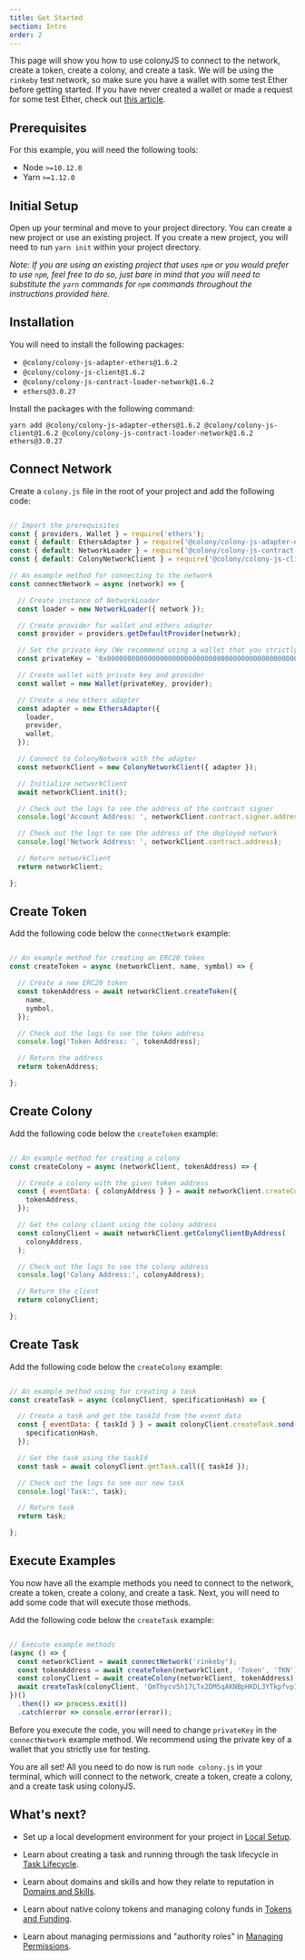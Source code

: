 ```yaml
---
title: Get Started
section: Intro
order: 2
---
```


This page will show you how to use colonyJS to connect to the network, create a token, create a colony, and create a task. We will be using the `rinkeby` test network, so make sure you have a wallet with some test Ether before getting started. If you have never created a wallet or made a request for some test Ether, check out [this article](https://medium.com/compound-finance/the-beginners-guide-to-using-an-ethereum-test-network-95bbbc85fc1d).

## Prerequisites

For this example, you will need the following tools:

* Node `>=10.12.0`
* Yarn `>=1.12.0`

## Initial Setup

Open up your terminal and move to your project directory. You can create a new project or use an existing project. If you create a new project, you will need to run `yarn init` within your project directory.

*Note: If you are using an existing project that uses `npm` or you would prefer to use `npm`, feel free to do so, just bare in mind that you will need to substitute the `yarn` commands for `npm` commands throughout the instructions provided here.*

## Installation

You will need to install the following packages:

- `@colony/colony-js-adapter-ethers@1.6.2`
- `@colony/colony-js-client@1.6.2`
- `@colony/colony-js-contract-loader-network@1.6.2`
- `ethers@3.0.27`


Install the packages with the following command:

```
yarn add @colony/colony-js-adapter-ethers@1.6.2 @colony/colony-js-client@1.6.2 @colony/colony-js-contract-loader-network@1.6.2 ethers@3.0.27
```

## Connect Network

Create a `colony.js` file in the root of your project and add the following code:

```js

// Import the prerequisites
const { providers, Wallet } = require('ethers');
const { default: EthersAdapter } = require('@colony/colony-js-adapter-ethers');
const { default: NetworkLoader } = require('@colony/colony-js-contract-loader-network');
const { default: ColonyNetworkClient } = require('@colony/colony-js-client');

// An example method for connecting to the network
const connectNetwork = async (network) => {

  // Create instance of NetworkLoader
  const loader = new NetworkLoader({ network });

  // Create provider for wallet and ethers adapter
  const provider = providers.getDefaultProvider(network);

  // Set the private key (We recommend using a wallet that you strictly use for testing)
  const privateKey = '0x000000000000000000000000000000000000000000000000000000000000000';

  // Create wallet with private key and provider
  const wallet = new Wallet(privateKey, provider);

  // Create a new ethers adapter
  const adapter = new EthersAdapter({
    loader,
    provider,
    wallet,
  });

  // Connect to ColonyNetwork with the adapter
  const networkClient = new ColonyNetworkClient({ adapter });

  // Initialize networkClient
  await networkClient.init();

  // Check out the logs to see the address of the contract signer
  console.log('Account Address: ', networkClient.contract.signer.address);

  // Check out the logs to see the address of the deployed network
  console.log('Network Address: ', networkClient.contract.address);

  // Return networkClient
  return networkClient;

};

```

## Create Token

Add the following code below the `connectNetwork` example:

```js

// An example method for creating an ERC20 token
const createToken = async (networkClient, name, symbol) => {

  // Create a new ERC20 token
  const tokenAddress = await networkClient.createToken({
    name,
    symbol,
  });

  // Check out the logs to see the token address
  console.log('Token Address: ', tokenAddress);

  // Return the address
  return tokenAddress;

};

```

## Create Colony

Add the following code below the `createToken` example:

```js

// An example method for creating a colony
const createColony = async (networkClient, tokenAddress) => {

  // Create a colony with the given token address
  const { eventData: { colonyAddress } } = await networkClient.createColony.send({
    tokenAddress,
  });

  // Get the colony client using the colony address
  const colonyClient = await networkClient.getColonyClientByAddress(
    colonyAddress,
  );

  // Check out the logs to see the colony address
  console.log('Colony Address:', colonyAddress);

  // Return the client
  return colonyClient;

};

```

## Create Task

Add the following code below the `createColony` example:

```js

// An example method using for creating a task
const createTask = async (colonyClient, specificationHash) => {

  // Create a task and get the taskId from the event data
  const { eventData: { taskId } } = await colonyClient.createTask.send({
    specificationHash,
  });

  // Get the task using the taskId
  const task = await colonyClient.getTask.call({ taskId });

  // Check out the logs to see our new task
  console.log('Task:', task);

  // Return task
  return task;

};

```

## Execute Examples

You now have all the example methods you need to connect to the network, create a token, create a colony, and create a task. Next, you will need to add some code that will execute those methods.

Add the following code below the `createTask` example:


```js

// Execute example methods
(async () => {
  const networkClient = await connectNetwork('rinkeby');
  const tokenAddress = await createToken(networkClient, 'Token', 'TKN');
  const colonyClient = await createColony(networkClient, tokenAddress);
  await createTask(colonyClient, 'QmThycv5h17LTx2DM5qAKNBpHKDL3YTkpfvp1krq2hmUdB');
})()
  .then(() => process.exit())
  .catch(error => console.error(error));

```

Before you execute the code, you will need to change `privateKey` in the `connectNetwork` example method. We recommend using the private key of a wallet that you strictly use for testing.

You are all set! All you need to do now is run `node colony.js` in your terminal, which will connect to the network, create a token, create a colony, and a create task using colonyJS.

## What's next?

* Set up a local development environment for your project in [Local Setup](/colonyjs/intro-local-setup).

* Learn about creating a task and running through the task lifecycle in [Task Lifecycle](/colonyjs/topics-task-lifecycle).

* Learn about domains and skills and how they relate to reputation in [Domains and Skills](/colonyjs/topics-domains-and-skills).

* Learn about native colony tokens and managing colony funds in [Tokens and Funding](/colonyjs/topics-tokens-and-funding).

* Learn about managing permissions and "authority roles" in [Managing Permissions](/colonyjs/topics-managing-permissions).
